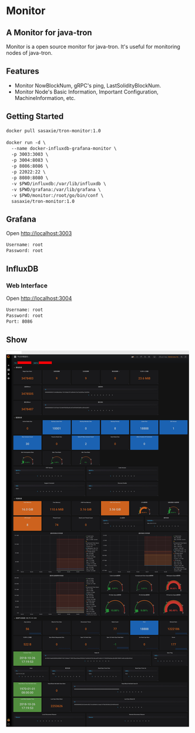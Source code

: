 # Monitor

## A Monitor for java-tron

Monitor is a open source monitor for java-tron. It's useful for monitoring nodes
 of java-tron.

## Features

- Monitor NowBlockNum, gRPC's ping, LastSolidityBlockNum.
- Monitor Node's Basic Information, Important Configuration, MachineInformation, etc.

## Getting Started

```shell
docker pull sasaxie/tron-monitor:1.0

docker run -d \
  --name docker-influxdb-grafana-monitor \
  -p 3003:3003 \
  -p 3004:8083 \
  -p 8086:8086 \
  -p 22022:22 \
  -p 8080:8080 \
  -v $PWD/influxdb:/var/lib/influxdb \
  -v $PWD/grafana:/var/lib/grafana \
  -v $PWD/monitor:/root/go/bin/conf \
  sasaxie/tron-monitor:1.0
```

## Grafana

Open <http://localhost:3003>

```
Username: root
Password: root
```

## InfluxDB

### Web Interface

Open <http://localhost:3004>

```
Username: root
Password: root
Port: 8086
```

## Show

![1.png](images/1.png)